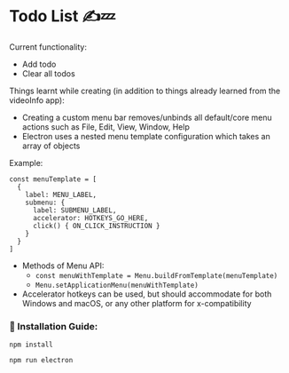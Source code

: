 # Todo List ✍️💤

Current functionality:
- Add todo
- Clear all todos

Things learnt while creating (in addition to things already learned from the videoInfo app):
* Creating a custom menu bar removes/unbinds all default/core menu actions such as File, Edit, View, Window, Help
* Electron uses a nested menu template configuration which takes an array of objects

Example:
```
const menuTemplate = [
  {
    label: MENU_LABEL,
    submenu: {
      label: SUBMENU_LABEL,
      accelerator: HOTKEYS_GO_HERE,
      click() { ON_CLICK_INSTRUCTION }
    }
  }
]
```

* Methods of Menu API:
  * `const menuWithTemplate = Menu.buildFromTemplate(menuTemplate)`
  * `Menu.setApplicationMenu(menuWithTemplate)`
* Accelerator hotkeys can be used, but should accommodate for both Windows and macOS, or any other platform for x-compatibility

### 🔧 Installation Guide:

`npm install`

`npm run electron`